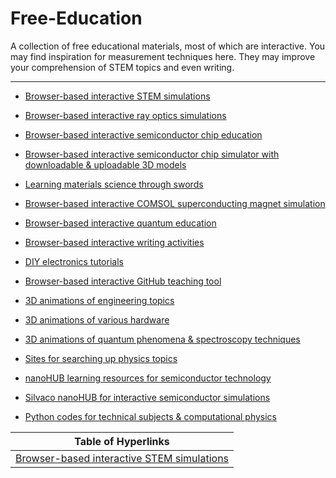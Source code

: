 # Free-Education



A collection of free educational materials, most of which are interactive. You may find inspiration for measurement techniques here. They may improve your comprehension of STEM topics and even writing.
_____________________________________________________________________________________________________________________________________________________________________________

- [Browser-based interactive STEM simulations](https://phet.colorado.edu/en/simulations/browse)

- [Browser-based interactive ray optics simulations](https://phydemo.app/ray-optics)

- [Browser-based interactive semiconductor chip education](https://tinytapeout.com/siliwiz/introduction)

- [Browser-based interactive semiconductor chip simulator with downloadable & uploadable 3D models](https://siliwiz.pages.dev)

- [Learning materials science through swords](https://www.tf.uni-kiel.de/matwis/amat/iss/index.html)

- [Browser-based interactive COMSOL superconducting magnet simulation](https://aurora.epfl.ch/app-lib)

- [Browser-based interactive quantum education](https://www.st-andrews.ac.uk/physics/quvis/) 

- [Browser-based interactive writing activities](https://www.quill.org)

- [DIY electronics tutorials](https://www.instructables.com/member/GreatScottLab/instructables)

- [Browser-based interactive GitHub teaching tool](https://learngitbranching.js.org)

- [3D animations of engineering topics](https://www.youtube.com/@Lesics/playlists)

- [3D animations of various hardware](https://www.youtube.com/@BranchEducation/playlists)

- [3D animations of quantum phenomena & spectroscopy techniques](https://toutestquantique.fr/en)

- [Sites for searching up physics topics](https://physurls.com)

- [nanoHUB learning resources for semiconductor technology](https://nanohub.org/groups/semiconductoreducation)

- [Silvaco nanoHUB for interactive semiconductor simulations](https://nanohub.org/resources/silvacotcad)

- [Python codes for technical subjects & computational physics](https://github.com/FOSSEE/Python-Textbook-Companions)


| Table of Hyperlinks |
|---------------------|
| [Browser-based interactive STEM simulations](https://phet.colorado.edu/en/simulations/browse) |
